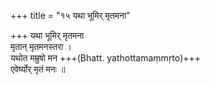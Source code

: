 +++
title = "१५ यथा भूमिर् मृतमना"

+++
यथा भूमिर् मृतमना  
मृतान् मृतमनस्तरा ।  
यथोत मम्रुषो मन +++(Bhatt. yathottamaṃmṛto)+++  
एवेर्ष्योर् मृतं मनः ॥